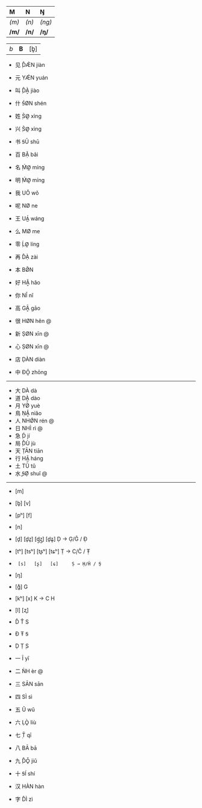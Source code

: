 | M | N | Ŋ |
|:-|:-|:-|
| *(m)* | *(n)* | *(ng)* |
| **/m/** | **/n/** | **/ŋ/** |

| | | |
|-:|:-:|:-|
| *b* | **B** | [b̥] |


* 见 ̣D̂Æ̀N jiàn
* 元 YǼN yuán
* 叫 ̣D̂Ḁ̀ jiào
* 什 Ꞩ́ØN shén
* 姓 ̣S̀Ø̰ xìng
* 兴 ̣S̀Ø̰ xìng
* 书 ꞨŪ shū


* 百 BẠ̌ bǎi
* 名 ̣ḾØ̰ míng
* 明 ̣ḾØ̰ míng
* 我 UǑ wǒ
* 呢 NØ ne
* 王 UÁ̰ wáng	
* 么 MØ me
* 零 ̣ĹØ̰ líng
* 再 D̂Ạ̀ zài
* 本 BØ̌N
* 好 HḀ̌ hǎo
* 你 NǏ nǐ
* 高 GḀ̄ gāo
* 很 HØN hěn @
* 新 ṢØN xīn @
* 心 ṢØN xīn @
* 店 ḌÀN diàn
* 中 ĐŌ̰ zhōng

---

* 大 DÀ dà
* 道 DḀ̀ dào
* 月 YØ̀ yuè
* 鳥 ṆḀ̌ niǎo
* 人 NHǾN rén @
* 日 NHÌ rì @
* 急 ̣D́ jí
* 局 ̣D̂Ù jù
* 天 ṬĀN tiān
* 行 HĀ̰ háng
* 土 TǓ tǔ
* 水 ̥ꞨØ̣ shuǐ @

---

* [m]
* [b̥]  [v]
* [pʰ] [f]

* [n]
* [d̥]  [d̥z̥]  [ɖ̥ʐ̥]  [d̥ʑ̥]    Ḍ → G̣/Ĝ / Đ̣
* [tʰ] [tsʰ] [tʂʰ] [tɕʰ]   Ṭ → C̣/Ĉ / Ŧ̣
*      [s]   [ʂ]   [ɕ]     Ṣ → Ḥ/Ĥ / ̣Ꞩ

* [ŋ]
* [ɡ̊]       G
* [kʰ] [x]  K → C  H

* [l] [ʐ]

* D̂ T̂ S
* Đ Ŧ Ꞩ
* Ḍ Ṭ ̣S

* 一 Ī yī
* 二 ǸH èr @
* 三 SĀN sān
* 四 SÌ sì
* 五 Ǔ wǔ
* 六 ḶÒ̥ liù
* 七 ̣T̄ qī
* 八 BĀ bā
* 九 ̣D̂Ǒ̥ jiǔ
* 十 ꞨÍ shí

* 汉 HÀN hàn
* 字 D̂Ì zì

